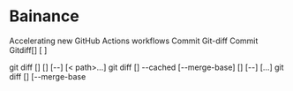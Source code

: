 # Bainance
Accelerating new GitHub Actions workflows 
Commit
Git-diff
Commit
Gitdiff[] 
[<Gitdiff-path>   ] 

‎git diff [] [] [--] [< path>…​] git diff [] --cached [--merge-base] [] [--] […​] git diff [] [--merge-base


